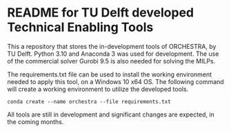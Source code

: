 # README for TU Delft developed Technical Enabling Tools

This a repository that stores the in-development tools of ORCHESTRA, by TU Delft. Python 3.10 and Anaconda 3 was used for development. The use of the commercial solver Gurobi 9.5 is also needed for solving the MILPs.

The requirements.txt file can be used to install the working environment needed to apply this tool, on a Windows 10 x64 OS. The following command will create a working environment to utilize the developed tools.

`conda create --name orchestra --file requirements.txt`

All tools are still in development and significant changes are expected, in the coming months.


